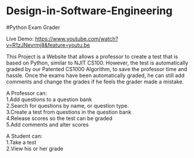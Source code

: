 # Design-in-Software-Engineering
#Python Exam Grader

Live Demo: https://www.youtube.com/watch?v=R1zJNevrmj8&feature=youtu.be

This Project is a Website that allows a professor to create a test that is based on Python, similar to NJIT CS100. However, the test is automatically graded by our Patented CS1000 Algorithm, to save the professor time and hassle. Once the exams have been automatically graded, he can still add comments and change the grades if he feels the grader made a mistake. 

A Professor can:  
1.Add questions to a question bank                                      
2.Search for questions by name, or question type.                       
3.Create a test from questions in the question bank               
4.Release scores so the test can be graded            
5.Add comments and alter scores               

A Student can:  
1.Take a test                   
2.View his or her grade
